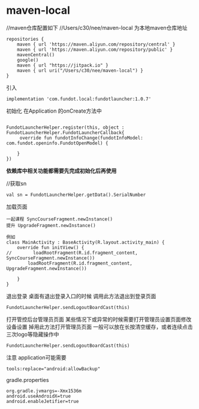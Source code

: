 # maven-local

//maven仓库配置如下
//Users/c30/nee/maven-local 为本地maven仓库地址
```
repositories {
    maven { url 'https://maven.aliyun.com/repository/central' }
    maven { url 'https://maven.aliyun.com/repository/public' }
    mavenCentral()
    google()
    maven { url "https://jitpack.io" }
    maven { url uri("/Users/c30/nee/maven-local") }
}
```


引入   
```
implementation 'com.fundot.local:fundotlauncher:1.0.7'
```


初始化 在Application 的onCreate方法中

```

FundotLauncherHelper.register(this, object : FundotLauncherHelper.FundotLauncherCallback{
     override fun fundotInfoChange(fundotInfoModel: com.fundot.openinfo.FundotOpenModel) {

    }
})

```
**********依赖库中相关功能都需要先完成初始化后再使用**********

//获取sn
```
val sn = FundotLauncherHelper.getData().SerialNumber
```

加载页面
```
一起课程 SyncCourseFragment.newInstance()
提升 UpgradeFragment.newInstance()

例如
class MainActivity : BaseActivity(R.layout.activity_main) {
    override fun initView() {
//        loadRootFragment(R.id.fragment_content, SyncCourseFragment.newInstance())
        loadRootFragment(R.id.fragment_content, UpgradeFragment.newInstance())

    }
}
```

退出登录 桌面有退出登录入口的时候 调用此方法退出到登录页面
```
FundotLauncherHelper.sendLogoutBoardCast(this)
```

打开管控后台管理员页面 某些情况下或异常的时候需要打开管理员设置页面修改设备设置 掉用此方法打开管理员页面
一般可以放在长按清空缓存，或者连续点击三次logo等隐藏操作中
```
FundotLauncherHelper.sendLogoutBoardCast(this)
```

注意 application可能需要
```
tools:replace="android:allowBackup"
```


gradle.properties

```
org.gradle.jvmargs=-Xmx1536m
android.useAndroidX=true
android.enableJetifier=true
```
